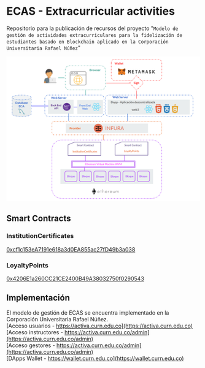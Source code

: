 # ECAS - Extracurricular activities
Repositorio para la publicación de recursos del proyecto "`Modelo de gestión de actividades extracurriculares para la fidelización de estudiantes basado en Blockchain aplicado en la Corporación Universitaria Rafael Núñez`"

![Arquitectura](./arquitectura-proyecto.png)

## Smart Contracts
### InstitutionCertificates
[0xcf1c153eA7191e618a3d0EA855ac27fD49b3a038](https://goerli.etherscan.io/address/0xcf1c153eA7191e618a3d0EA855ac27fD49b3a038)
### LoyaltyPoints
[0x4206E1a260CC21CE2400B49A38032750f0290543](https://goerli.etherscan.io/address/0x4206E1a260CC21CE2400B49A38032750f0290543)


## Implementación
El modelo de gestión de ECAS se encuentra implementado en la Corporación Universitaria Rafael Núñez.<br/>
[Acceso usuarios - https://activa.curn.edu.co](https://activa.curn.edu.co)
<br/>
[Acceso instructores - https://activa.curn.edu.co/admin](https://activa.curn.edu.co/admin)
<br/>
[Acceso gestores - https://activa.curn.edu.co/admin](https://activa.curn.edu.co/admin)
<br/>
[DApps Wallet - https://wallet.curn.edu.co](https://wallet.curn.edu.co)

